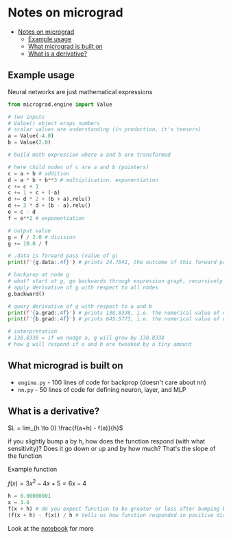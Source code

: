 # Notes on micrograd

- [Notes on micrograd](#notes-on-micrograd)
  - [Example usage](#example-usage)
  - [What micrograd is built on](#what-micrograd-is-built-on)
  - [What is a derivative?](#what-is-a-derivative)

## Example usage

Neural networks are just mathematical expressions

```python
from micrograd.engine import Value

# two inputs
# Value() object wraps numbers
# scalar values are understanding (in production, it's tensors)
a = Value(-4.0)
b = Value(2.0)

# build math expression where a and b are transformed

# here child nodes of c are a and b (pointers)
c = a + b # addition
d = a * b + b**3 # multiplication, exponentiation
c += c + 1
c += 1 + c + (-a)
d += d * 2 + (b + a).relu()
d += 3 * d + (b - a).relu()
e = c - d
f = e**2 # exponentiation

# output value
g = f / 2.0 # division
g += 10.0 / f

# .data is forward pass (value of g)
print(f'{g.data:.4f}') # prints 24.7041, the outcome of this forward pass

# backprop at node g
# what? start at g, go backwards through expression graph, recursively apply chain rule
# apply derivative of g with respect to all nodes
g.backward()

# query derivative of g with respect to a and b
print(f'{a.grad:.4f}') # prints 138.8338, i.e. the numerical value of dg/da
print(f'{b.grad:.4f}') # prints 645.5773, i.e. the numerical value of dg/db

# interpretation
# 138.8338 = if we nudge a, g will grow by 138.8338
# how g will respond if a and b are tweaked by a tiny amount
```

## What micrograd is built on

- `engine.py` - 100 lines of code for backprop (doesn't care about nn)
- `nn.py` - 50 lines of code for defining neuron, layer, and MLP

## What is a derivative?

$L = lim_{h \to 0} \frac{f(a+h) - f(a)}{h}$

if you slightly bump a by h, how does the function respond (with what sensitivity)? Does it go down or up and by how much? That's the slope of the function

Example function

$f(x) = 3x^2 - 4x + 5 = 6x - 4$

```py
h = 0.00000001
x = 3.0
f(x + h) # do you expect function to be greater or less after bumping by h?
(f(x + h) - f(x)) / h # tells us how function responded in positive direction normalized by run
```

Look at the [notebook](derivatives.ipynb) for more
